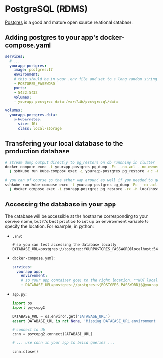 # PostgreSQL (RDMS)

[Postgres](https://www.postgresql.org/) is a good and mature open source relational database.

## Adding postgres to your app's docker-compose.yaml

```yaml
services:
  # ...
  yourapp-postgres:
    image: postgres:17
    environment:
    # this should be in your .env file and set to a long random string
    - POSTGRES_PASSWORD
    ports:
    - 5432:5432
    volumes:
    - yourapp-postgres-data:/var/lib/postgresql/data

volumes:
  yourapp-postgres-data:
    x-kubernetes:
      size: 1Gi
      class: local-storage
```

## Transfering your local database to the production database

```bash
# stream dump output directly to pg_restore on db runnning in cluster
docker compose exec -t yourapp-postgres pg_dump -Fc --no-acl --no-owner -h localhost -U postgres -w postgres \
  | sshkube run kube-compose exec -i yourapp-postgres pg_restore -Fc -h localhost -U postgres -w postgres -

# you can of course go the other way around as well if you needed to get information from production
sshkube run kube-compose exec -t yourapp-postgres pg_dump -Fc --no-acl --no-owner -h localhost -U postgres -w postgres \
  | docker compose exec -i yourapp-postgres pg_restore -Fc -h localhost -U postgres -w postgres -
```

## Accessing the database in your app

The database will be accessible at the hostname corresponding to your service name, but it's best practice to set up an environment variable to specify the location. For example, in python:

- `.env`:
  ```
  # so you can test accessing the database locally
  DATABASE_URL=postgres://postgres:YOURPOSTGRES_PASSWORD@localhost:5432/postgres
  ```
- `docker-compose.yaml`:
  ```yaml
  services:
    yourapp-app:
      environment:
      # so your app container goes to the right location, **NOT localhost**
      - DATABASE_URL=postgres://postgres:${POSTGRES_PASSWORD}$@yourapp-postgres:5432/postgres
  ```
- `app.py`:
  ```python
  import os
  import psycopg2

  DATABASE_URL = os.environ.get('DATABASE_URL')
  assert DATABASE_URL is not None, 'Missing DATABASE_URL environment variable to connect to the database'

  # connect to db
  conn = psycopg2.connect(DATABASE_URL)

  # ... use conn in your app to build queries ...

  conn.close()
  ```
